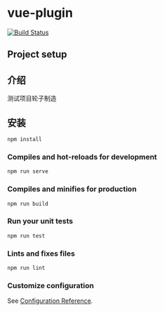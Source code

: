 # vue-plugin
[![Build Status](https://travis-ci.com/travis-ci/travis-web.svg?branch=master)](https://travis-ci.com/travis-ci/travis-web)
## Project setup

## 介绍
测试项目轮子制造
## 安装
```
npm install
```

### Compiles and hot-reloads for development
```
npm run serve
```

### Compiles and minifies for production
```
npm run build
```

### Run your unit tests
```
npm run test
```

### Lints and fixes files
```
npm run lint
```

### Customize configuration
See [Configuration Reference](https://cli.vuejs.org/config/).

